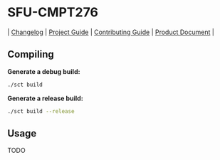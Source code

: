 # SFU-CMPT276
| [Changelog](CHANGELOG.md) | [Project Guide](PLAN.md) | [Contributing Guide](CONTRIBUTING.md) | [Product Document](docs/project/Product-Document.md) |



## Compiling

**Generate a debug build:**

```bash
./sct build
```

**Generate a release build:**

```bash
./sct build --release
```



## Usage

TODO

